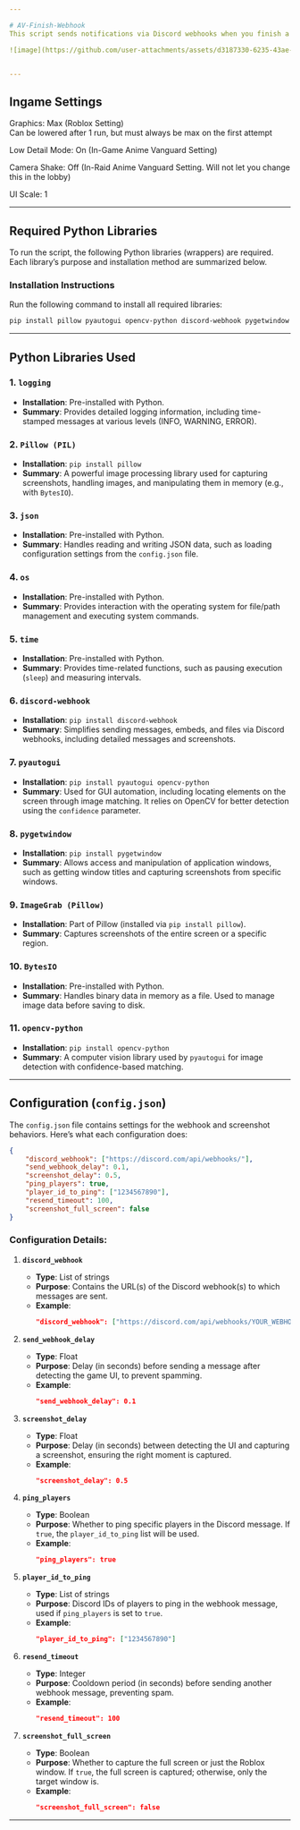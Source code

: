 ```yaml
---

# AV-Finish-Webhook
This script sends notifications via Discord webhooks when you finish a game in *Anime Vanguards*.

![image](https://github.com/user-attachments/assets/d3187330-6235-43ae-8842-8943a1bfd923) ![image](https://github.com/user-attachments/assets/87d73365-319a-46a2-a791-bc63695a4700)


---
```


## Ingame Settings

Graphics: Max (Roblox Setting)  
Can be lowered after 1 run, but must always be max on the first attempt  

Low Detail Mode: On (In-Game Anime Vanguard Setting)  

Camera Shake: Off (In-Raid Anime Vanguard Setting. Will not let you change this in the lobby)  

UI Scale: 1

---

## Required Python Libraries

To run the script, the following Python libraries (wrappers) are required. Each library’s purpose and installation method are summarized below.

### Installation Instructions
Run the following command to install all required libraries:

```bash
pip install pillow pyautogui opencv-python discord-webhook pygetwindow
```

---

## Python Libraries Used

### 1. `logging`
- **Installation**: Pre-installed with Python.
- **Summary**: Provides detailed logging information, including time-stamped messages at various levels (INFO, WARNING, ERROR).

### 2. `Pillow (PIL)`
- **Installation**: `pip install pillow`
- **Summary**: A powerful image processing library used for capturing screenshots, handling images, and manipulating them in memory (e.g., with `BytesIO`).

### 3. `json`
- **Installation**: Pre-installed with Python.
- **Summary**: Handles reading and writing JSON data, such as loading configuration settings from the `config.json` file.

### 4. `os`
- **Installation**: Pre-installed with Python.
- **Summary**: Provides interaction with the operating system for file/path management and executing system commands.

### 5. `time`
- **Installation**: Pre-installed with Python.
- **Summary**: Provides time-related functions, such as pausing execution (`sleep`) and measuring intervals.

### 6. `discord-webhook`
- **Installation**: `pip install discord-webhook`
- **Summary**: Simplifies sending messages, embeds, and files via Discord webhooks, including detailed messages and screenshots.

### 7. `pyautogui`
- **Installation**: `pip install pyautogui opencv-python`
- **Summary**: Used for GUI automation, including locating elements on the screen through image matching. It relies on OpenCV for better detection using the `confidence` parameter.

### 8. `pygetwindow`
- **Installation**: `pip install pygetwindow`
- **Summary**: Allows access and manipulation of application windows, such as getting window titles and capturing screenshots from specific windows.

### 9. `ImageGrab (Pillow)`
- **Installation**: Part of Pillow (installed via `pip install pillow`).
- **Summary**: Captures screenshots of the entire screen or a specific region.

### 10. `BytesIO`
- **Installation**: Pre-installed with Python.
- **Summary**: Handles binary data in memory as a file. Used to manage image data before saving to disk.

### 11. `opencv-python`
- **Installation**: `pip install opencv-python`
- **Summary**: A computer vision library used by `pyautogui` for image detection with confidence-based matching.

---

## Configuration (`config.json`)

The `config.json` file contains settings for the webhook and screenshot behaviors. Here’s what each configuration does:

```json
{
    "discord_webhook": ["https://discord.com/api/webhooks/"],
    "send_webhook_delay": 0.1,
    "screenshot_delay": 0.5,
    "ping_players": true,
    "player_id_to_ping": ["1234567890"],
    "resend_timeout": 100,
    "screenshot_full_screen": false
}
```

### Configuration Details:

1. **`discord_webhook`**  
   - **Type**: List of strings  
   - **Purpose**: Contains the URL(s) of the Discord webhook(s) to which messages are sent.  
   - **Example**: 
     ```json
     "discord_webhook": ["https://discord.com/api/webhooks/YOUR_WEBHOOK_URL"]
     ```

2. **`send_webhook_delay`**  
   - **Type**: Float  
   - **Purpose**: Delay (in seconds) before sending a message after detecting the game UI, to prevent spamming.  
   - **Example**: 
     ```json
     "send_webhook_delay": 0.1
     ```

3. **`screenshot_delay`**  
   - **Type**: Float  
   - **Purpose**: Delay (in seconds) between detecting the UI and capturing a screenshot, ensuring the right moment is captured.  
   - **Example**: 
     ```json
     "screenshot_delay": 0.5
     ```

4. **`ping_players`**  
   - **Type**: Boolean  
   - **Purpose**: Whether to ping specific players in the Discord message. If `true`, the `player_id_to_ping` list will be used.  
   - **Example**: 
     ```json
     "ping_players": true
     ```

5. **`player_id_to_ping`**  
   - **Type**: List of strings  
   - **Purpose**: Discord IDs of players to ping in the webhook message, used if `ping_players` is set to `true`.  
   - **Example**: 
     ```json
     "player_id_to_ping": ["1234567890"]
     ```

6. **`resend_timeout`**  
   - **Type**: Integer  
   - **Purpose**: Cooldown period (in seconds) before sending another webhook message, preventing spam.  
   - **Example**: 
     ```json
     "resend_timeout": 100
     ```

7. **`screenshot_full_screen`**  
   - **Type**: Boolean  
   - **Purpose**: Whether to capture the full screen or just the Roblox window. If `true`, the full screen is captured; otherwise, only the target window is.  
   - **Example**: 
     ```json
     "screenshot_full_screen": false
     ```

--- 

